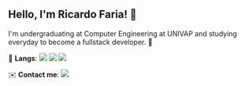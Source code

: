 
Hello, I'm Ricardo Faria! 👋
---

I'm undergraduating at Computer Engineering at UNIVAP and studying everyday to become a fullstack developer. 🚀

📌 **Langs**: 
<img src="https://img.shields.io/badge/JavaScript-323330?style=for-the-badge&logo=javascript&logoColor=F7DF1E"/> <img src="https://img.shields.io/badge/GitHub-100000?style=for-the-badge&logo=github&logoColor=white"/> <img src="https://img.shields.io/badge/Python-14354C?style=for-the-badge&logo=python&logoColor=white"/>

✉️ **Contact me**:
<a href="https://twitter.com/ricardo_fariac"><img src="https://img.shields.io/badge/Twitter-1DA1F2?style=for-the-badge&logo=twitter&logoColor=white"/>
